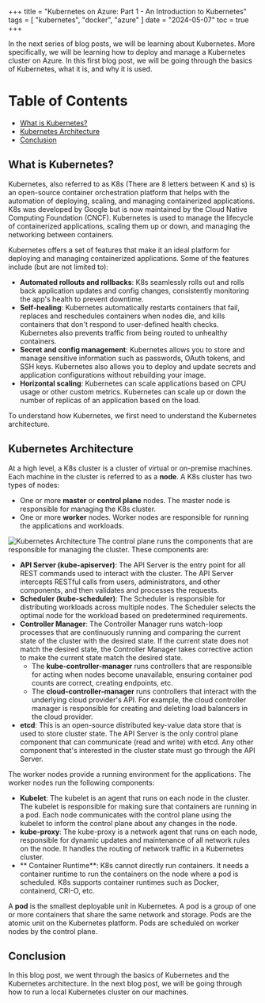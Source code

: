 +++
title = "Kubernetes on Azure: Part 1 - An Introduction to Kubernetes"
tags = [
    "kubernetes",
    "docker",
    "azure"
]
date = "2024-05-07"
toc = true
+++

In the next series of blog posts, we will be learning about Kubernetes. More specifically, we will be learning how to deploy and manage a Kubernetes cluster on Azure. In this first blog post, we will be going through the basics of Kubernetes, what it is, and why it is used.

# Table of Contents
- [What is Kubernetes?](#what-is-kubernetes)
- [Kubernetes Architecture](#kubernetes-architecture)
- [Conclusion](#conclusion) 

## What is Kubernetes?
Kubernetes, also referred to as K8s (There are 8 letters between K and s) is an open-source container orchestration platform that helps with the automation of deploying, scaling, and managing containerized applications. K8s was developed by Google but is now maintained by the Cloud Native Computing Foundation (CNCF). Kubernetes is used to manage the lifecycle of containerized applications, scaling them up or down, and managing the networking between containers.

Kubernetes offers a set of features that make it an ideal platform for deploying and managing containerized applications. Some of the features include (but are not limited to):
- **Automated rollouts and rollbacks**: K8s seamlessly rolls out and rolls back application updates and config changes, consistently monitoring the app's health to prevent downtime.
- **Self-healing**: Kubernetes automatically restarts containers that fail, replaces and reschedules containers when nodes die, and kills containers that don't respond to user-defined health checks. Kubernetes also prevents traffic from being routed to unhealthy containers.
- **Secret and config management**: Kubernetes allows you to store and manage sensitive information such as passwords, OAuth tokens, and SSH keys. Kubernetes also allows you to deploy and update secrets and application configurations without rebuilding your image.
- **Horizontal scaling**: Kubernetes can scale applications based on CPU usage or other custom metrics. Kubernetes can scale up or down the number of replicas of an application based on the load.

To understand how Kubernetes, we first need to understand the Kubernetes architecture. 

## Kubernetes Architecture
At a high level, a K8s cluster is a cluster of virtual or on-premise machines. Each machine in the cluster is referred to as a **node**. A K8s cluster has two types of nodes:
- One or more **master** or **control plane** nodes. The master node is responsible for managing the K8s cluster. 
- One or more **worker** nodes. Worker nodes are responsible for running the applications and workloads.

![Kubernetes Architecture](/images/k8s_architecture.png)
The control plane runs the components that are responsible for managing the cluster. These components are:
- **API Server (kube-apiserver)**: The API Server is the entry point for all REST commands used to interact with the cluster. The API Server intercepts RESTful calls from users, administrators, and other components, and then validates and processes the requests.
- **Scheduler (kube-scheduler)**: The Scheduler is responsible for distributing workloads across multiple nodes. The Scheduler selects the optimal node for the workload based on predetermined requirements.
- **Controller Manager**: The Controller Manager runs watch-loop processes that are continuously running and comparing the current state of the cluster with the desired state. If the current state does not match the desired state, the Controller Manager takes corrective action to make the current state match the desired state.
    - The **kube-controller-manager** runs controllers that are responsible for acting when nodes become unavailable, ensuring container pod counts are correct, creating endpoints, etc.
    - The **cloud-controller-manager** runs controllers that interact with the underlying cloud provider's API. For example, the cloud controller manager is responsible for creating and deleting load balancers in the cloud provider. 
- **etcd**: This is an open-source distributed key-value data store that is used to store cluster state. The API Server is the only control plane component that can communicate (read and write) with etcd. Any other component that's interested in the cluster state must go through the API Server.

The worker nodes provide a running environment for the applications. The worker nodes run the following components:
- **Kubelet**: The kubelet is an agent that runs on each node in the cluster. The kubelet is responsible for making sure that containers are running in a pod. Each node communicates with the control plane using the kubelet to inform the control plane about any changes in the node.
- **kube-proxy**: The kube-proxy is a network agent that runs on each node, responsible for dynamic updates and maintenance of all network rules on the node. It handles the routing of network traffic in a Kubernetes cluster.
- ** Container Runtime**: K8s cannot directly run containers. It needs a container runtime to run the containers on the node where a pod is scheduled. K8s supports container runtimes such as Docker, containerd, CRI-O, etc.

A **pod** is the smallest deployable unit in Kubernetes. A pod is a group of one or more containers that share the same network and storage. Pods are the atomic unit on the Kubernetes platform. Pods are scheduled on worker nodes by the control plane.

## Conclusion

In this blog post, we went through the basics of Kubernetes and the Kubernetes architecture. In the next blog post, we will be going through how to run a local Kubernetes cluster on our machines.